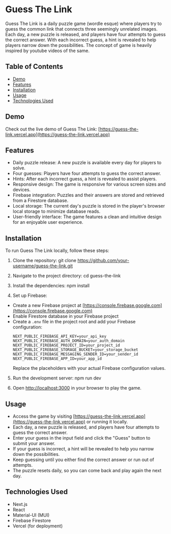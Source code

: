 # Guess The Link

Guess The Link is a daily puzzle game (wordle esque) where players try to guess the common link that connects three seemingly unrelated images. Each day, a new puzzle is released, and players have four attempts to guess the correct answer. With each incorrect guess, a hint is revealed to help players narrow down the possibilities. The concept of game is heavily inspired by youtube videos of the same.

## Table of Contents

- [Demo](#demo)
- [Features](#features)
- [Installation](#installation)
- [Usage](#usage)
- [Technologies Used](#technologies-used)

## Demo

Check out the live demo of Guess The Link: [https://guess-the-link.vercel.app](https://guess-the-link.vercel.app)

## Features

- Daily puzzle release: A new puzzle is available every day for players to solve.
- Four guesses: Players have four attempts to guess the correct answer.
- Hints: After each incorrect guess, a hint is revealed to assist players.
- Responsive design: The game is responsive for various screen sizes and devices.
- Firebase integration: Puzzles and their answers are stored and retrieved from a Firestore database.
- Local storage: The current day's puzzle is stored in the player's browser local storage to minimize database reads.
- User-friendly interface: The game features a clean and intuitive design for an enjoyable user experience.

## Installation

To run Guess The Link locally, follow these steps:

1. Clone the repository:
git clone https://github.com/your-username/guess-the-link.git

2. Navigate to the project directory:
cd guess-the-link

3. Install the dependencies:
npm install

4. Set up Firebase:
- Create a new Firebase project at [https://console.firebase.google.com](https://console.firebase.google.com)
- Enable Firestore database in your Firebase project
- Create a `.env` file in the project root and add your Firebase configuration:
  ```
  NEXT_PUBLIC_FIREBASE_API_KEY=your_api_key
  NEXT_PUBLIC_FIREBASE_AUTH_DOMAIN=your_auth_domain
  NEXT_PUBLIC_FIREBASE_PROJECT_ID=your_project_id
  NEXT_PUBLIC_FIREBASE_STORAGE_BUCKET=your_storage_bucket
  NEXT_PUBLIC_FIREBASE_MESSAGING_SENDER_ID=your_sender_id
  NEXT_PUBLIC_FIREBASE_APP_ID=your_app_id
  ```
  Replace the placeholders with your actual Firebase configuration values.

5. Run the development server:
npm run dev

6. Open [http://localhost:3000](http://localhost:3000) in your browser to play the game.

## Usage

- Access the game by visiting [https://guess-the-link.vercel.app](https://guess-the-link.vercel.app) or running it locally.
- Each day, a new puzzle is released, and players have four attempts to guess the correct answer.
- Enter your guess in the input field and click the "Guess" button to submit your answer.
- If your guess is incorrect, a hint will be revealed to help you narrow down the possibilities.
- Keep guessing until you either find the correct answer or run out of attempts.
- The puzzle resets daily, so you can come back and play again the next day.

## Technologies Used

- Next.js
- React
- Material-UI (MUI)
- Firebase Firestore
- Vercel (for deployment)
